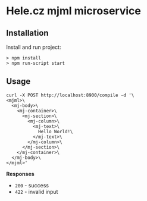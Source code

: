 # Hele.cz mjml microservice

## Installation

Install and run project:

```
> npm install
> npm run-script start
```


## Usage

```
curl -X POST http://localhost:8900/compile -d '\
<mjml>\
  <mj-body>\
    <mj-container>\
      <mj-section>\
        <mj-column>\
          <mj-text>\
            Hello World!\
          </mj-text>\
        </mj-column>\
      </mj-section>\
    </mj-container>\
  </mj-body>\
</mjml>'
```

**Responses**

- `200` - success
- `422` - invalid input
